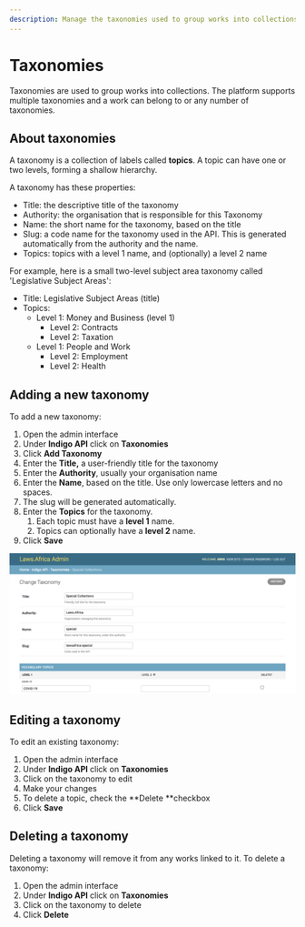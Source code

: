 ```yaml
---
description: Manage the taxonomies used to group works into collections.
---
```


# Taxonomies

Taxonomies are used to group works into collections. The platform supports multiple taxonomies and a work can belong to or any number of taxonomies.

## About taxonomies

A taxonomy is a collection of labels called **topics**. A topic can have one or two levels, forming a shallow hierarchy.&#x20;

A taxonomy has these properties:

* Title: the descriptive title of the taxonomy
* Authority: the organisation that is responsible for this Taxonomy
* Name: the short name for the taxonomy, based on the title
* Slug: a code name for the taxonomy used in the API. This is generated automatically from the authority and the name.
* Topics: topics with a level 1 name, and (optionally) a level 2 name

For example, here is a small two-level subject area taxonomy called 'Legislative Subject Areas':

* Title: Legislative Subject Areas (title)
* Topics:
  * Level 1: Money and Business (level 1)
    * Level 2: Contracts
    * Level 2: Taxation
  * Level 1: People and Work
    * Level 2: Employment
    * Level 2: Health

## Adding a new taxonomy

To add a new taxonomy:

1. Open the admin interface
2. Under **Indigo API** click on **Taxonomies**
3. Click **Add Taxonomy**
4. Enter the **Title,** a user-friendly title for the taxonomy
5. Enter the **Authority**, usually your organisation name
6. Enter the **Name**, based on the title. Use only lowercase letters and no spaces.
7. The slug will be generated automatically.
8. Enter the **Topics** for the taxonomy.
   1. Each topic must have a **level 1** name.
   2. Topics can optionally have a **level 2** name.
9. Click **Save**

![](../.gitbook/assets/taxonomy.png)

## Editing a taxonomy

To edit an existing taxonomy:

1. Open the admin interface
2. Under **Indigo API** click on **Taxonomies**
3. Click on the taxonomy to edit
4. Make your changes
5. To delete a topic, check the **Delete **checkbox
6. Click **Save**

## Deleting a taxonomy

Deleting a taxonomy will remove it from any works linked to it. To delete a taxonomy:

1. Open the admin interface
2. Under **Indigo API** click on **Taxonomies**
3. Click on the taxonomy to delete
4. Click **Delete**
